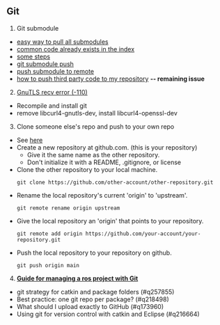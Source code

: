 ## Git
1. Git submodule 
* [easy way to pull all submodules](https://stackoverflow.com/questions/1030169/easy-way-to-pull-latest-of-all-git-submodules)
* [common code already exists in the index](https://stackoverflow.com/questions/12898278/issue-with-adding-common-code-as-git-submodule-already-exists-in-the-index)
* [some steps](https://www.jianshu.com/p/9000cd49822c)
* [git submodule push](https://stackoverflow.com/questions/5814319/git-submodule-push/10878273#10878273)
* [push submodule to remote](https://stackoverflow.com/questions/8372625/git-how-to-push-submodule-to-a-remote-repository)
* [how to push third party code to my repository](https://segmentfault.com/a/1190000009928515) **-- remaining issue**
2. [GnuTLS recv error (-110)](https://stackoverflow.com/questions/52529639/gnutls-recv-error-110-the-tls-connection-was-non-properly-terminated)
  * Recompile and install git
  * remove libcurl4-gnutls-dev, install libcurl4-openssl-dev
3. Clone someone else's repo and push to your own repo
  * See [here](https://stackoverflow.com/questions/18200248/cloning-a-repo-from-someone-elses-github-and-pushing-it-to-a-repo-on-my-github)
  * Create a new repository at github.com. (this is your repository)
    - Give it the same name as the other repository.
    - Don't initialize it with a README, .gitignore, or license
  * Clone the other repository to your local machine.
     ```
     git clone https://github.com/other-account/other-repository.git
     ```
  * Rename the local repository's current 'origin' to 'upstream'.
    ```
    git remote rename origin upstream
    ```
  * Give the local repository an 'origin' that points to your repository.
    ```
    git remote add origin https://github.com/your-account/your-repository.git
    ```
  * Push the local repository to your repository on github.
    ```
    git push origin main
    ```
 4. [**Guide for managing a ros project with Git**](https://robotics.stackexchange.com/questions/81431/guide-for-managing-a-ros-project-with-git)
  * git strategy for catkin and package folders (#q257855)
  * Best practice: one git repo per package? (#q218498)
  * What should I upload exactly to GitHub (#q173960)
  * Using git for version control with catkin and Eclipse (#q216664)
